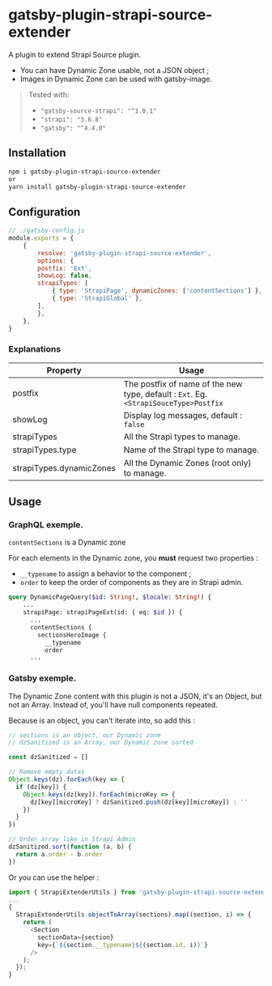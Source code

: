 # gatsby-plugin-strapi-source-extender

A plugin to extend Strapi Source plugin.

- You can have Dynamic Zone usable, not a JSON object ;
- Images in Dynamic Zone can be used with gatsby-image.

> Tested with:
>
> - `"gatsby-source-strapi": "^1.0.1"`
> - `"strapi": "3.6.8"`
> - `"gatsby": "^4.4.0"`

## Installation

```bash
npm i gatsby-plugin-strapi-source-extender
or
yarn install gatsby-plugin-strapi-source-extender
```

## Configuration

```javascript
// ./gatsby-config.js
module.exports = {
    {
        resolve: 'gatsby-plugin-strapi-source-extender',
        options: {
        postfix: 'Ext',
        showLog: false,
        strapiTypes: [
            { type: 'StrapiPage', dynamicZones: ['contentSections'] },
            { type: 'StrapiGlobal' },
        ],
        },
    },
}
```

### Explanations

| Property                 | Usage                                                                                |
| ------------------------ | ------------------------------------------------------------------------------------ |
| postfix                  | The postfix of name of the new type, default : `Ext`. Eg. `<StrapiSouceType>Postfix` |
| showLog                  | Display log messages, default : `false`                                              |
| strapiTypes              | All the Strapi types to manage.                                                      |
| strapiTypes.type         | Name of the Strapi type to manage.                                                   |
| strapiTypes.dynamicZones | All the Dynamic Zones (root only) to manage.                                         |

## Usage

### GraphQL exemple.

`contentSections` is a Dynamic zone

For each elements in the Dynamic zone, you **must** request two properties :

- `__typename` to assign a behavior to the component ;
- `order` to keep the order of components as they are in Strapi admin.

```graphql
query DynamicPageQuery($id: String!, $locale: String!) {
    ...
    strapiPage: strapiPageExt(id: { eq: $id }) {
      ...
      contentSections {
        sectionsHeroImage {
          __typename
          order
      ...
```

### Gatsby exemple.

The Dynamic Zone content with this plugin is not a JSON, it's an Object, but not an Array. Instead of, you'll have null components repeated.

Because is an object, you can't iterate into, so add this :

```javascript
// sections is an object, our Dynamic zone
// dzSanitized is an Array, our Dynamic zone sorted

const dzSanitized = []

// Remove empty datas
Object.keys(dz).forEach(key => {
  if (dz[key]) {
    Object.keys(dz[key]).forEach(microKey => {
      dz[key][microKey] ? dzSanitized.push(dz[key][microKey]) : ''
    })
  }
})

// Order array like in Strapi Admin
dzSanitized.sort(function (a, b) {
  return a.order - b.order
})
```

Or you can use the helper :

```javascript
import { StrapiExtenderUtils } from 'gatsby-plugin-strapi-source-extender'
...
{
  StrapiExtenderUtils.objectToArray(sections).map((section, i) => {
    return (
      <Section
        sectionData={section}
        key={`${section.__typename}${(section.id, i)}`}
      />
    );
  });
}
```
